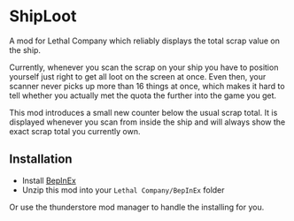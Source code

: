 # ShipLoot
A mod for Lethal Company which reliably displays the total scrap value on the ship.

Currently, whenever you scan the scrap on your ship you have to position yourself just right to get
all loot on the screen at once. Even then, your scanner never picks up more than 16 things at once,
which makes it hard to tell whether you actually met the quota the further into the game you get.

This mod introduces a small new counter below the usual scrap total. It is displayed whenever you scan
from inside the ship and will always show the exact scrap total you currently own.

## Installation

- Install [BepInEx](https://thunderstore.io/c/lethal-company/p/BepInEx/BepInExPack/)
- Unzip this mod into your `Lethal Company/BepInEx` folder

Or use the thunderstore mod manager to handle the installing for you.
